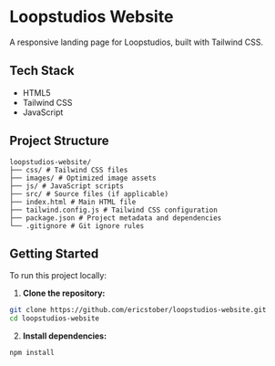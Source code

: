 # Loopstudios Website

A responsive landing page for Loopstudios, built with Tailwind CSS.

## Tech Stack

- HTML5
- Tailwind CSS
- JavaScript

## Project Structure

```
loopstudios-website/
├── css/ # Tailwind CSS files
├── images/ # Optimized image assets
├── js/ # JavaScript scripts
├── src/ # Source files (if applicable)
├── index.html # Main HTML file
├── tailwind.config.js # Tailwind CSS configuration
├── package.json # Project metadata and dependencies
└── .gitignore # Git ignore rules
```

## Getting Started

To run this project locally:

1. **Clone the repository:**

```bash
git clone https://github.com/ericstober/loopstudios-website.git
cd loopstudios-website
```

2. **Install dependencies:**

```bash
npm install
```
